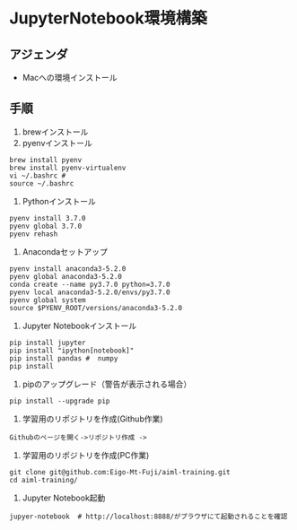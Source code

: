 # JupyterNotebook環境構築

## アジェンダ

* Macへの環境インストール


## 手順

1. brewインストール
1. pyenvインストール 
```
brew install pyenv
brew install pyenv-virtualenv
vi ~/.bashrc # 
source ~/.bashrc
```
1. Pythonインストール
```
pyenv install 3.7.0
pyenv global 3.7.0
pyenv rehash
```
1. Anacondaセットアップ
```
pyenv install anaconda3-5.2.0
pyenv global anaconda3-5.2.0
conda create --name py3.7.0 python=3.7.0
pyenv local anaconda3-5.2.0/envs/py3.7.0
pyenv global system
source $PYENV_ROOT/versions/anaconda3-5.2.0
```
1. Jupyter Notebookインストール
```
pip install jupyter
pip install "ipython[notebook]"
pip install pandas #  numpy
pip install 
```
1. pipのアップグレード（警告が表示される場合）
```
pip install --upgrade pip
```
1. 学習用のリポジトリを作成(Github作業)
```
Githubのページを開く->リポジトリ作成 ->
```
1. 学習用のリポジトリを作成(PC作業)
```
git clone git@github.com:Eigo-Mt-Fuji/aiml-training.git
cd aiml-training/
```
1. Jupyter Notebook起動
```
jupyer-notebook  # http://localhost:8888/がブラウザにて起動されることを確認
```


